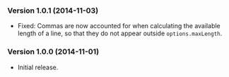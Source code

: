 ### Version 1.0.1 (2014-11-03) ###

- Fixed: Commas are now accounted for when calculating the available length of a
  line, so that they do not appear outside `options.maxLength`.


### Version 1.0.0 (2014-11-01) ###

- Initial release.
